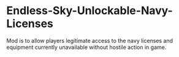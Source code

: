 # Endless-Sky-Unlockable-Navy-Licenses
Mod  is to allow players legitimate access to the navy licenses and equipment currently unavailable without hostile action in game.
